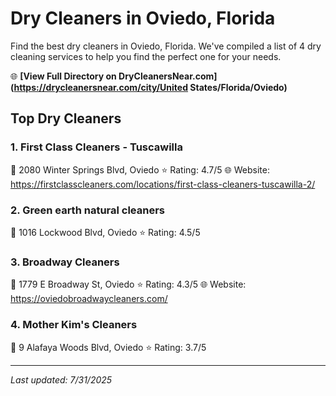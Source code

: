# Dry Cleaners in Oviedo, Florida

Find the best dry cleaners in Oviedo, Florida. We've compiled a list of 4 dry cleaning services to help you find the perfect one for your needs.

🌐 **[View Full Directory on DryCleanersNear.com](https://drycleanersnear.com/city/United States/Florida/Oviedo)**

## Top Dry Cleaners

### 1. First Class Cleaners - Tuscawilla
📍 2080 Winter Springs Blvd, Oviedo
⭐ Rating: 4.7/5
🌐 Website: https://firstclasscleaners.com/locations/first-class-cleaners-tuscawilla-2/

### 2. Green earth natural cleaners
📍 1016 Lockwood Blvd, Oviedo
⭐ Rating: 4.5/5

### 3. Broadway Cleaners
📍 1779 E Broadway St, Oviedo
⭐ Rating: 4.3/5
🌐 Website: https://oviedobroadwaycleaners.com/

### 4. Mother Kim's Cleaners
📍 9 Alafaya Woods Blvd, Oviedo
⭐ Rating: 3.7/5


---

*Last updated: 7/31/2025*
